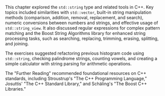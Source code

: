 
This chapter explored the `std::string` type and related tools in C++. Key topics included similarities with `std::vector`, built-in string manipulation methods (comparison, addition, removal, replacement, and search), numeric conversions between numbers and strings, and effective usage of `std::string_view`. It also discussed regular expressions for complex pattern matching and the Boost String Algorithms library for enhanced string processing tasks, such as searching, replacing, trimming, erasing, splitting, and joining.

The exercises suggested refactoring previous histogram code using `std::string`, checking palindrome strings, counting vowels, and creating a simple calculator with string parsing for arithmetic operations.

The "Further Reading" recommended foundational resources on C++ standards, including Stroustrup's "The C++ Programming Language," Josuttis' "The C++ Standard Library," and Schäling's "The Boost C++ Libraries."